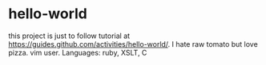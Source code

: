 # hello-world
this project is just to follow tutorial at https://guides.github.com/activities/hello-world/.
I hate raw tomato but love pizza.
vim user.
Languages: ruby, XSLT, C
